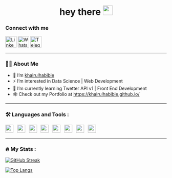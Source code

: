 <div align="center">
<h1>
  hey there
  <img src="https://media.giphy.com/media/hvRJCLFzcasrR4ia7z/giphy.gif" width="30px"/>  
</h1>
</div>

### Connect with me

<p>
  <a href="https://www.linkedin.com/in/khairul-habibie-460833140/" target="blank"><img alt="LinkedIn" src="https://img.shields.io/badge/linkedin%20-%23050f2c.svg?&style=for-the-badge&logo=linkedin&logoColor=blue"  height="35" width="auto"></a>
  <a href="https://wa.me/6282219660064" target="blank"><img alt="Whatsapp" src="https://img.shields.io/badge/whatsapp%20-%23050f2c.svg?&style=for-the-badge&logo=whatsapp&logoColor=grenn"  height="35" width="auto"></a>  
   <a href="https://t.me/khairul_habibie" target="blank"><img alt="Telegram" src="https://img.shields.io/badge/telegram%20-%23050f2c.svg?&style=for-the-badge&logo=telegram&logoColor=blue"  height="35" width="auto"></a>  
</p>

---

### :man_technologist: About Me

- 👋 I’m <a href="https://github.com/khairulhabibie">khairulhabibie</a>
- ⚡ I’m interested in Data Science | Web Development
- 🌱 I’m currently learning Twetter API v1 | Front End Development
- 🕸️ Check out my Portfolio at https://khairulhabibie.github.io/

---

### :hammer_and_wrench: Languages and Tools :

<div>
  <a href="#" ><img src="https://img.shields.io/badge/react%20-%23050f2c.svg?&style=for-the-badge&logo=react&logoColor=gray"  height="25" width="auto"></a>  &nbsp;
  <a href="#" ><img src="https://img.shields.io/badge/css3%20-%23050f2c.svg?&style=for-the-badge&logo=css3&logoColor=blue"  height="25" width="auto"></a>  &nbsp;
  <a href="#" ><img src="https://img.shields.io/badge/html5%20-%23050f2c.svg?&style=for-the-badge&logo=html5&logoColor=orange"  height="25" width="auto"></a>  &nbsp;
  <a href="#" ><img src="https://img.shields.io/badge/javascript%20-%23050f2c.svg?&style=for-the-badge&logo=javascript&logoColor=yellow"  height="25" width="auto"></a>  &nbsp;
  <a href="#" ><img src="https://img.shields.io/badge/python%20-%23050f2c.svg?&style=for-the-badge&logo=python&logoColor=blue"  height="25" width="auto"></a>  &nbsp;
  <a href="#" ><img src="https://img.shields.io/badge/r%20-%23050f2c.svg?&style=for-the-badge&logo=r&logoColor=silver"  height="25" width="auto"></a>  &nbsp;
  <a href="#" ><img src="https://img.shields.io/badge/mysql%20-%23050f2c.svg?&style=for-the-badge&logo=mysql&logoColor=orange"  height="25" width="auto"></a>  &nbsp;
  <a href="#" ><img src="https://img.shields.io/badge/git%20-%23050f2c.svg?&style=for-the-badge&logo=git&logoColor=rainbow"  height="25" width="auto"></a>  &nbsp;

---

### :fire: My Stats :

[![GitHub Streak](http://github-readme-streak-stats.herokuapp.com?user=khairulhabibie&theme=dark&background=000000)](https://git.io/streak-stats)

[![Top Langs](https://github-readme-stats.vercel.app/api/top-langs/?username=khairulhabibie&layout=compact&theme=vision-friendly-dark)](https://github.com/anuraghazra/github-readme-stats)
